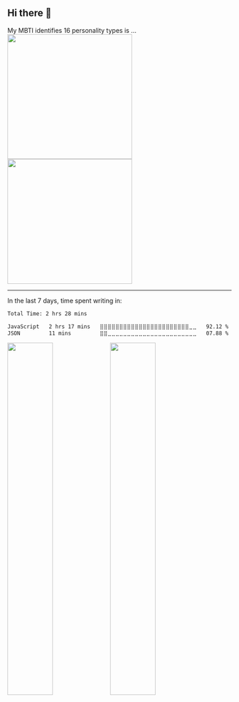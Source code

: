 ## Hi there 👋

<span>My MBTI identifies 16 personality types is ...</span>
<br>
<a target="_blank" href="https://www.16personalities.com/profiles/a340fcd3a0940">
  <img src="https://github.com/user-attachments/assets/5522de25-25d1-4153-bc3d-db5be9edd73c" height="280"><img src="https://github.com/user-attachments/assets/9ae5af77-203d-44be-99c0-f8df5dd9acb9" height="280">
</a>

---

<!--
**nopchok/nopchok** is a ✨ _special_ ✨ repository because its `README.md` (this file) appears on your GitHub profile.

Here are some ideas to get you started:

- 🔭 I’m currently working on ...
- 🌱 I’m currently learning ...
- 👯 I’m looking to collaborate on ...
- 🤔 I’m looking for help with ...
- 💬 Ask me about ...
- 📫 How to reach me: ...
- 😄 Pronouns: ...
- ⚡ Fun fact: ...
-->

In the last 7 days, time spent writing in:

<!--START_SECTION:waka-->

```txt
Total Time: 2 hrs 28 mins

JavaScript   2 hrs 17 mins   ⣿⣿⣿⣿⣿⣿⣿⣿⣿⣿⣿⣿⣿⣿⣿⣿⣿⣿⣿⣿⣿⣿⣿⣀⣀   92.12 %
JSON         11 mins         ⣿⣿⣀⣀⣀⣀⣀⣀⣀⣀⣀⣀⣀⣀⣀⣀⣀⣀⣀⣀⣀⣀⣀⣀⣀   07.88 %
```

<!--END_SECTION:waka-->

<img src="https://wakatime.com/share/@0199978d-d5fe-4011-9b2b-aa7359d41a1f/81e7ff04-5d81-4360-a1ca-1e8cbd329758.svg" width=45% height=45%> <img src="https://wakatime.com/share/@0199978d-d5fe-4011-9b2b-aa7359d41a1f/d1328c3b-f9f0-4df8-8eed-72dcd9303c64.svg" width=45% height=45%>
